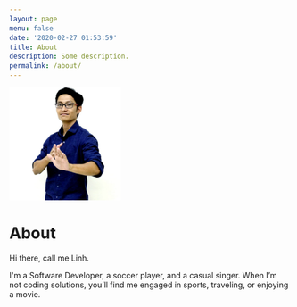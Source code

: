 ```yaml
---
layout: page
menu: false
date: '2020-02-27 01:53:59'
title: About
description: Some description.
permalink: /about/
---
```


<img class="img-rounded" src="/assets/img/uploads/profile1.jpg" alt="Linh Vu" width="200">

# About

Hi there, call me Linh.

I'm a Software Developer, a soccer player, and a casual singer. When I’m not coding solutions, you’ll find me engaged in sports, traveling, or enjoying a movie.
